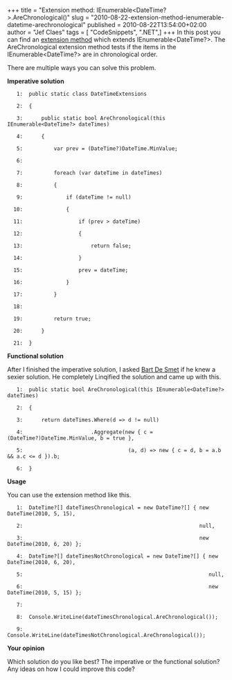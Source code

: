 +++
title = "Extension method: IEnumerable<DateTime?>.AreChronological()"
slug = "2010-08-22-extension-method-ienumerable-datetime-arechronological"
published = 2010-08-22T13:54:00+02:00
author = "Jef Claes"
tags = [ "CodeSnippets", ".NET",]
+++
In this post you can find an [extension
method](http://msdn.microsoft.com/en-us/library/bb383977.aspx) which
extends IEnumerable&lt;DateTime?&gt;. The AreChronological extension
method tests if the items in the IEnumerable&lt;DateTime?&gt; are in
chronological order.  
  
There are multiple ways you can solve this problem.  
  
<span style="font-weight:bold;">Imperative solution</span>  
  

       1:  public static class DateTimeExtensions

       2:  {     

       3:      public static bool AreChronological(this IEnumerable<DateTime?> dateTimes)

       4:      {

       5:          var prev = (DateTime?)DateTime.MinValue;

       6:   

       7:          foreach (var dateTime in dateTimes)

       8:          {

       9:              if (dateTime != null)

      10:              {

      11:                  if (prev > dateTime)

      12:                  {

      13:                      return false;

      14:                  }

      15:                  prev = dateTime;

      16:              }

      17:          }

      18:   

      19:          return true;

      20:      }

      21:  }

  

<span style="font-weight:bold;">Functional solution</span>  
  
After I finished the imperative solution, I asked [Bart De
Smet](http://community.bartdesmet.net/blogs/bart/Default.aspx) if he
knew a sexier solution. He completely Linqified the solution and came up
with this.  
  

       1:  public static bool AreChronological(this IEnumerable<DateTime?> dateTimes)

       2:  {

       3:      return dateTimes.Where(d => d != null)

       4:                      .Aggregate(new { c = (DateTime?)DateTime.MinValue, b = true },

       5:                                  (a, d) => new { c = d, b = a.b && a.c <= d }).b;

       6:  }

  
  
<span style="font-weight:bold;">Usage</span>  
  
You can use the extension method like this.  
  

       1:  DateTime?[] dateTimesChronological = new DateTime?[] { new DateTime(2010, 5, 15), 

       2:                                                         null, 

       3:                                                         new DateTime(2010, 6, 20) }; 

       4:  DateTime?[] dateTimesNotChronological = new DateTime?[] { new DateTime(2010, 6, 20), 

       5:                                                            null, 

       6:                                                            new DateTime(2010, 5, 15) }; 

       7:   

       8:  Console.WriteLine(dateTimesChronological.AreChronological());

       9:  Console.WriteLine(dateTimesNotChronological.AreChronological());

  

  
<span style="font-weight:bold;">Your opinion</span>  
  
Which solution do you like best? The imperative or the functional
solution? Any ideas on how I could improve this code?
